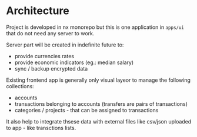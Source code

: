 # Architecture

Project is developed in nx monorepo but this is one application in `apps/ui` that do not need any server to work.

Server part will be created in indefinite future to:
- provide currencies rates
- provide economic indicators (eg.: median salary)
- sync / backup encrypted data

Existing frontend app is generally only visual layeor to manage the following collections:

- accounts
- transactions belonging to accounts (transfers are pairs of transactions)
- categories / projects - that can be assigned to transactions

It also help to integrate thsese data with external files like csv/json uploaded to app - like transctions lists.